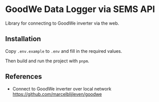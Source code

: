 
# GoodWe Data Logger via SEMS API

Library for connecting to GoodWe inverter via the web.

## Installation

Copy `.env.example` to `.env` and fill in the required values.

Then build and run the project with `pnpm`.

## References

- Connect to GoodWe inverter over local network https://github.com/marcelblijleven/goodwe
